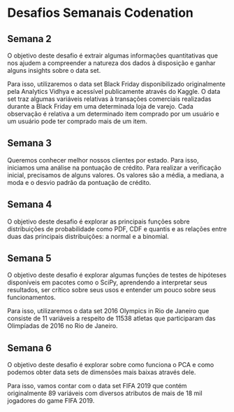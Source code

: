 # Desafios Semanais Codenation
## Semana 2
O objetivo deste desafio é extrair algumas informações quantitativas que nos ajudem a compreender a natureza dos dados à disposição e ganhar alguns insights sobre o data set.

Para isso, utilizaremos o data set Black Friday disponibilizado originalmente pela Analytics Vidhya e acessível publicamente através do Kaggle. O data set traz algumas variáveis relativas à transações comerciais realizadas durante a Black Friday em uma determinada loja de varejo. Cada observação é relativa a um determinado item comprado por um usuário e um usuário pode ter comprado mais de um item.

## Semana 3 
Queremos conhecer melhor nossos clientes por estado. Para isso, iniciamos uma análise na pontuação de crédito. Para realizar a verificação inicial, precisamos de alguns valores. Os valores são a média, a mediana, a moda e o desvio padrão da pontuação de crédito.

## Semana 4
O objetivo deste desafio é explorar as principais funções sobre distribuições de probabilidade como PDF, CDF e quantis e as relações entre duas das principais distribuições: a normal e a binomial.

## Semana 5
O objetivo deste desafio é explorar algumas funções de testes de hipóteses disponíveis em pacotes como o SciPy, aprendendo a interpretar seus resultados, ser crítico sobre seus usos e entender um pouco sobre seus funcionamentos.

Para isso, utilizaremos o data set 2016 Olympics in Rio de Janeiro que consiste de 11 variáveis a respeito de 11538 atletas que participaram das Olimpíadas de 2016 no Rio de Janeiro.

## Semana 6
O objetivo deste desafio é explorar sobre como funciona o PCA e como podemos obter data sets de dimensões mais baixas através dele.

Para isso, vamos contar com o data set FIFA 2019 que contém originalmente 89 variáveis com diversos atributos de mais de 18 mil jogadores do game FIFA 2019.